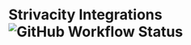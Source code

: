 # Strivacity Integrations ![GitHub Workflow Status](https://img.shields.io/github/workflow/status/Strivacity/integrations/build)
